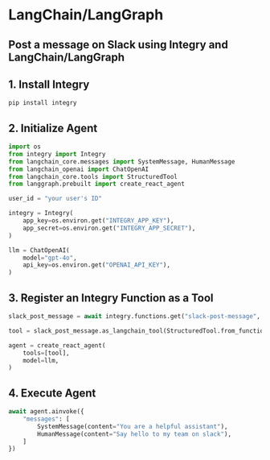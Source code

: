 # LangChain/LangGraph

## Post a message on Slack using Integry and LangChain/LangGraph

## 1. Install Integry

```bash
pip install integry
```

## 2. Initialize Agent

```python
import os
from integry import Integry
from langchain_core.messages import SystemMessage, HumanMessage
from langchain_openai import ChatOpenAI
from langchain_core.tools import StructuredTool
from langgraph.prebuilt import create_react_agent

user_id = "your user's ID"

integry = Integry(
    app_key=os.environ.get("INTEGRY_APP_KEY"),
    app_secret=os.environ.get("INTEGRY_APP_SECRET"),
)

llm = ChatOpenAI(
    model="gpt-4o",
    api_key=os.environ.get("OPENAI_API_KEY"),
)
```

## 3. Register an Integry Function as a Tool

```python
slack_post_message = await integry.functions.get("slack-post-message", user_id)

tool = slack_post_message.as_langchain_tool(StructuredTool.from_function, user_id)

agent = create_react_agent(
    tools=[tool],
    model=llm,
)
```

## 4. Execute Agent

```python
await agent.ainvoke({
    "messages": [
        SystemMessage(content="You are a helpful assistant"),
        HumanMessage(content="Say hello to my team on slack"),
    ]
})
```
